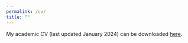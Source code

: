```yaml
---
permalink: /cv/
title: ""
---
```

My academic CV (last updated January 2024) can be downloaded <a href="/assets/pdfs/alex-meredith-cv.pdf">here</a>.
